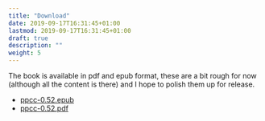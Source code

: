 ```yaml
---
title: "Download"
date: 2019-09-17T16:31:45+01:00
lastmod: 2019-09-17T16:31:45+01:00
draft: true
description: ""
weight: 5
---
```


The book is available in pdf and epub format, these are a bit rough for now (although all the content is there) and I hope to polish them up for release.

* [ppcc-0.52.epub](/ppcc-0.52.epub)
* [ppcc-0.52.pdf](/ppcc-0.52.pdf)

